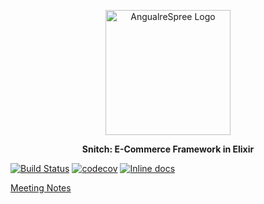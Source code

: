 

<p align="center">
    <img alt="AngualreSpree Logo" title="Snitch Logo" src="https://res.cloudinary.com/ashish173/image/upload/c_scale,w_492/v1523451848/snitch_logo_o8xxon.jpg" width="200">
</p>

<p align="center">
    <b>Snitch: E-Commerce Framework in Elixir</b>
</p>

[![Build Status](https://travis-ci.org/aviabird/snitch.svg?branch=develop)](https://travis-ci.org/aviabird/snitch)
[![codecov](https://codecov.io/gh/aviabird/snitch/branch/develop/graph/badge.svg)](https://codecov.io/gh/aviabird/snitch)
[![Inline docs](http://inch-ci.org/github/aviabird/snitch.svg)](http://inch-ci.org/github/aviabird/snitch)

[Meeting Notes](https://docs.google.com/document/d/15aNtYfPDKtdctC6KPLgW1BNN8I6EoBA-Q9KYqymt7gA/edit?usp=sharing)

